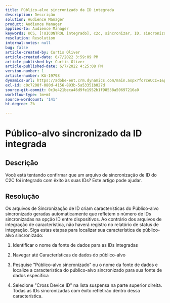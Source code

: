 ```yaml
---
title: Público-alvo sincronizado da ID integrada
description: Descrição
solution: Audience Manager
product: Audience Manager
applies-to: Audience Manager
keywords: KCS, [!UICONTROL integrado], c2c, sincronizar, ID, sincronizado, público-alvo, [!UICONTROL característica], status, relatório
resolution: Resolution
internal-notes: null
bug: false
article-created-by: Curtis Oliver
article-created-date: 6/7/2022 3:59:09 PM
article-published-by: Curtis Oliver
article-published-date: 6/7/2022 4:25:08 PM
version-number: 1
article-number: KA-19798
dynamics-url: https://adobe-ent.crm.dynamics.com/main.aspx?forceUCI=1&pagetype=entityrecord&etn=knowledgearticle&id=121a99be-7ae6-ec11-bb3c-000d3a3bdf44
exl-id: c0c7208f-080d-4156-893b-5a53351b027d
source-git-commit: 0c3e421beca46d9fe1952b1f98538a50697216a0
workflow-type: tm+mt
source-wordcount: '141'
ht-degree: 2%

---
```


# Público-alvo sincronizado da ID integrada

## Descrição


Você está tentando confirmar que um arquivo de sincronização de ID do C2C foi integrado com êxito às suas IDs? Este artigo pode ajudar.




## Resolução


Os arquivos de Sincronização de ID criam características do Público-alvo sincronizado geradas automaticamente que refletem o número de IDs sincronizadas na opção ID entre dispositivos. Ao contrário dos arquivos de integração de característica, não haverá registro no relatório de status de integração. Siga estas etapas para localizar sua característica de público-alvo sincronizado:

1) Identificar o nome da fonte de dados para as IDs integradas

2) Navegar até Características de dados do público-alvo

3) Pesquise &quot;Público-alvo sincronizado&quot; ou o nome da fonte de dados e localize a característica do público-alvo sincronizado para sua fonte de dados específica

4) Selecione &quot;Cross Device ID&quot; na lista suspensa na parte superior direita. Todas as IDs sincronizadas com êxito refletirão dentro dessa característica.
